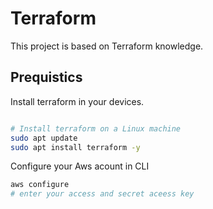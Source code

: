 # Terraform
This project is based on Terraform knowledge.
## Prequistics

Install terraform in your devices.

```bash

# Install terraform on a Linux machine
sudo apt update
sudo apt install terraform -y 
```
Configure your Aws acount in CLI
```bash
aws configure
# enter your access and secret aceess key
```
